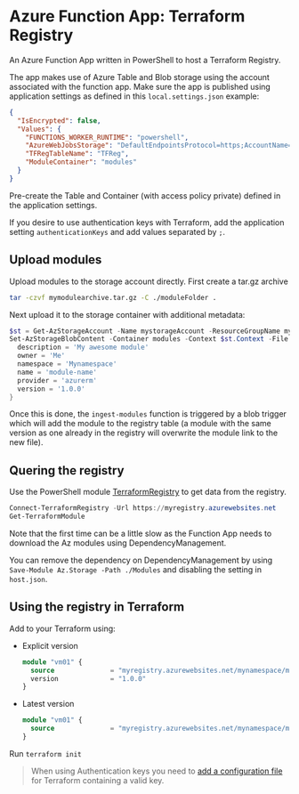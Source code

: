 # Azure Function App: Terraform Registry

An Azure Function App written in PowerShell to host a Terraform Registry.

The app makes use of Azure Table and Blob storage using the account associated with the function app. Make sure the app is published using application settings as defined in this `local.settings.json` example:

```json
{
  "IsEncrypted": false,
  "Values": {
    "FUNCTIONS_WORKER_RUNTIME": "powershell",
    "AzureWebJobsStorage": "DefaultEndpointsProtocol=https;AccountName=mystorageaccount;AccountKey=storageaccountkey;EndpointSuffix=core.windows.net",
    "TFRegTableName": "TFReg",
    "ModuleContainer": "modules"
  }
}
```

Pre-create the Table and Container (with access policy private) defined in the application settings.

If you desire to use authentication keys with Terraform, add the application setting `authenticationKeys` and add values separated by `;`.

## Upload modules

Upload modules to the storage account directly. First create a tar.gz archive

```sh
tar -czvf mymodulearchive.tar.gz -C ./moduleFolder .
```

Next upload it to the storage container with additional metadata:

```powershell
$st = Get-AzStorageAccount -Name mystorageAccount -ResourceGroupName myRG
Set-AzStorageBlobContent -Container modules -Context $st.Context -File "./mymodulearchive.tar.gz" -Metadata @{
  description = 'My awesome module'
  owner = 'Me'
  namespace = 'Mynamespace'
  name = 'module-name'
  provider = 'azurerm'
  version = '1.0.0'
}
```

Once this is done, the `ingest-modules` function is triggered by a blob trigger which will add the module to the registry table (a module with the same version as one already in the registry will overwrite the module link to the new file).

## Quering the registry

Use the PowerShell module [TerraformRegistry](https://www.powershellgallery.com/packages/TerraformRegistry) to get data from the registry.

```powershell
Connect-TerraformRegistry -Url https://myregistry.azurewebsites.net
Get-TerraformModule
```

Note that the first time can be a little slow as the Function App needs to download the Az modules using DependencyManagement.

You can remove the dependency on DependencyManagement by using `Save-Module Az.Storage -Path ./Modules` and disabling the setting in `host.json`.

## Using the registry in Terraform

Add to your Terraform using:

* Explicit version

  ```tf
  module "vm01" {
    source              = "myregistry.azurewebsites.net/mynamespace/modulename/provider"
    version             = "1.0.0"
  }
  ```

* Latest version

  ```tf
  module "vm01" {
    source              = "myregistry.azurewebsites.net/mynamespace/modulename/provider"
  }
  ```

Run ```terraform init```

> When using Authentication keys you need to [add a configuration file](https://www.terraform.io/docs/cloud/registry/using.html#configuration) for Terraform containing a valid key.
